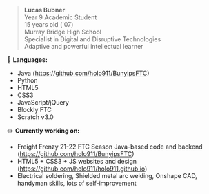 > <b>Lucas Bubner</b>  
Year 9 Academic Student  
15 years old ('07)  
Murray Bridge High School  
Specialist in Digital and Disruptive Technologies  
Adaptive and powerful intellectual learner  

💾 <b>Languages:</b>  
- Java (https://github.com/holo911/BunyipsFTC)  
- Python
- HTML5
- CSS3
- JavaScript/jQuery
- Blockly FTC
- Scratch v3.0

✏️ <b>Currently working on:</b>  
- Freight Frenzy 21-22 FTC Season Java-based code and backend (https://github.com/holo911/BunyipsFTC)  
- HTML5 + CSS3 + JS websites and design (https://github.com/holo911/holo911.github.io)  
- Electrical soldering, Shielded metal arc welding, Onshape CAD, handyman skills, lots of self-improvement  
